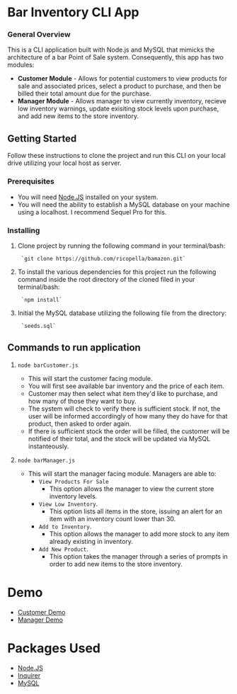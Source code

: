 # Bar Inventory CLI App

### General Overview

This is a CLI application built with Node.js and MySQL that mimicks the architecture of a bar Point of Sale system.  Consequently, this app has two modules:

* **Customer Module** - Allows for potential customers to view products for sale and associated prices, select a product to purchase, and then be billed their total amount due for the purchase.
* **Manager Module** - Allows manager to view currently inventory, recieve low inventory warnings, update exisiting stock levels upon purchase, and add new items to the store inventory.

## Getting Started

Follow these instructions to clone the project and run this CLI on your local drive utilizing your local host as server.

### Prerequisites

*  You will need [Node.JS](https://www.npmjs.com/) installed on your system.
*  You will need the ability to establish a MySQL database on your machine using a localhost.  I recommend Sequel Pro for this.


### Installing

1. Clone project by running the following command in your terminal/bash: 

        `git clone https://github.com/ricopella/bamazon.git`

2. To install the various dependencies for this project run the following command inside the root directory of the cloned filed in your terminal/bash:

        `npm install`

3. Initial the MySQL database utilizing the following file from the directory:

        `seeds.sql`

## Commands to run application

1. `node barCustomer.js`

    * This will start the customer facing module.
    * You will first see available bar inventory and the price of each item.
    * Customer may then select what item they'd like to purchase, and how many of those they want to buy.
    * The system will check to verify there is sufficient stock.  If not, the user will be informed accordingly of how many they do have for that product, then asked to order again.
    * If there is sufficient stock the order will be filled, the customer will be notified of their total, and the stock will be updated via MySQL instanteously.
    

2. `node barManager.js`

    * This will start the manager facing module. Managers are able to:
        * `View Products For Sale`
            * This option allows the manager to view the current store inventory levels.
        * `View Low Inventory`.
            * This option lists all items in the store, issuing an alert for an item with an inventory count lower than 30.
        * `Add to Inventory`.
            * This option allows the manager to add more stock to any item already existing in inventory.
        * `Add New Product`.
            * This option takes the manager through a series of prompts in order to add new items to the store inventory.

# Demo

* [Customer Demo](https://youtu.be/MwTwY7-IbmE) 
* [Manager Demo](https://youtu.be/ZmSQRwAKQno)

# Packages Used

* [Node.JS](https://www.npmjs.com/)
* [Inquirer](https://www.npmjs.com/package/inquirer)
* [MySQL](https://www.npmjs.com/package/mysql)
